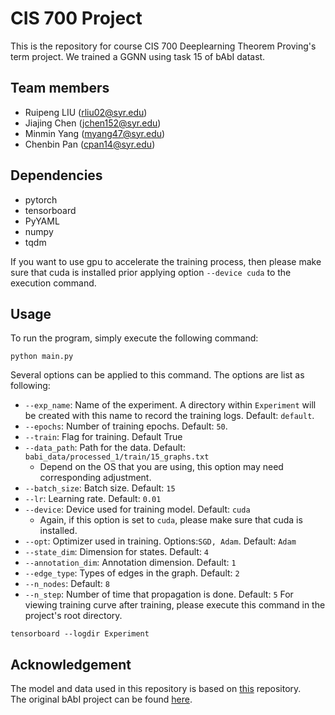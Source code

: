 # CIS 700 Project
This is the repository for course CIS 700 Deeplearning Theorem Proving's term project. We trained a GGNN using task 15 of bAbI datast. 

## Team members
* Ruipeng LIU (rliu02@syr.edu)
* Jiajing Chen (jchen152@syr.edu)
* Minmin Yang (myang47@syr.edu)
* Chenbin Pan (cpan14@syr.edu) 

## Dependencies
* pytorch
* tensorboard
* PyYAML
* numpy
* tqdm 

If you want to use gpu to accelerate the training process, then please make sure that cuda is installed prior applying option `--device cuda` to the execution command.
## Usage
To run the program, simply execute the following command:
```commandline
python main.py
```
Several options can be applied to this command. The options are list as following:

* `--exp_name`: Name of the experiment. A directory within `Experiment` will be created with this name to record the training logs. Default: `default`.
* `--epochs`: Number of training epochs. Default: `50`.
* `--train`: Flag for training. Default True
* `--data_path`: Path for the data. Default: `babi_data/processed_1/train/15_graphs.txt`
  * Depend on the OS that you are using, this option may need corresponding adjustment.
* `--batch_size`: Batch size. Default: `15`
* `--lr`: Learning rate. Default: `0.01`
* `--device`: Device used for training model. Default: `cuda`
  * Again, if this option is set to `cuda`, please make sure that cuda is installed.
* `--opt`: Optimizer used in training. Options:`SGD, Adam`. Default: `Adam`
* `--state_dim`: Dimension for states. Default: `4`
* `--annotation_dim`: Annotation dimension. Default: `1`
* `--edge_type`: Types of edges in the graph. Default: `2`
* `--n_nodes`: Default: `8`
* `--n_step`: Number of time that propagation is done. Default: `5`
For viewing training curve after training, please execute this command in the project's root directory.
```commandline
tensorboard --logdir Experiment
```
## Acknowledgement 
The model and data used in this repository is based on [this](https://github.com/chingyaoc/ggnn.pytorch) repository.\
The original bAbI project can be found [here](https://github.com/facebookarchive/bAbI-tasks).



